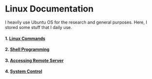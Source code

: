 # Linux Documentation

I heavily use Ubuntu OS for the research and general purposes. Here, I stored some stuff that I daily use.

#### 1. [ Linux Commands ](https://github.com/mrzResearchArena/Linux-Documentation/blob/master/LinuxCommands.md)
#### 2. [ Shell Programming ](https://github.com/mrzResearchArena/Linux-Documentation/blob/master/ShellProgramming.md)
#### 3. [ Accessing Remote Server ](https://github.com/mrzResearchArena/Linux-Documentation/blob/master/RemoteServerHandling.md)
#### 4. [ System Control ](https://github.com/mrzResearchArena/Linux-Documentation/blob/master/system.md)
